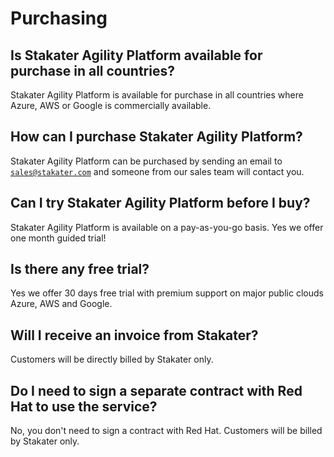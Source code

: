 # Purchasing

## Is Stakater Agility Platform available for purchase in all countries?

Stakater Agility Platform is available for purchase in all countries where Azure, AWS or Google is commercially available.

## How can I purchase Stakater Agility Platform?

Stakater Agility Platform can be purchased by sending an email to [`sales@stakater.com`](mailto:sales@stakater.com) and someone from our sales team will contact you.

## Can I try Stakater Agility Platform before I buy?

Stakater Agility Platform is available on a pay-as-you-go basis. Yes we offer one month guided trial!

## Is there any free trial?

Yes we offer 30 days free trial with premium support on major public clouds Azure, AWS and Google.

## Will I receive an invoice from Stakater?

Customers will be directly billed by Stakater only.

## Do I need to sign a separate contract with Red Hat to use the service?

No, you don't need to sign a contract with Red Hat. Customers will be billed by Stakater only.
